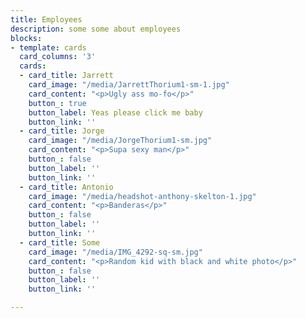 ```yaml
---
title: Employees
description: some some about employees
blocks:
- template: cards
  card_columns: '3'
  cards:
  - card_title: Jarrett
    card_image: "/media/JarrettThorium1-sm-1.jpg"
    card_content: "<p>Ugly ass mo-fo</p>"
    button_: true
    button_label: Yeas please click me baby
    button_link: ''
  - card_title: Jorge
    card_image: "/media/JorgeThorium1-sm.jpg"
    card_content: "<p>Supa sexy man</p>"
    button_: false
    button_label: ''
    button_link: ''
  - card_title: Antonio
    card_image: "/media/headshot-anthony-skelton-1.jpg"
    card_content: "<p>Banderas</p>"
    button_: false
    button_label: ''
    button_link: ''
  - card_title: Some
    card_image: "/media/IMG_4292-sq-sm.jpg"
    card_content: "<p>Random kid with black and white photo</p>"
    button_: false
    button_label: ''
    button_link: ''

---
```

